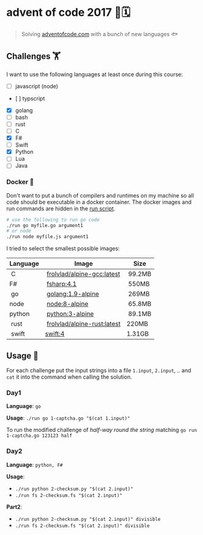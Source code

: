 # advent of code 2017 🎄🗓

> Solving [adventofcode.com](http://adventofcode.com/2017/about) with a bunch of new languages 🐟

## Challenges 🏋️‍

I want to use the following languages at least once during this course:

* [ ] javascript (node)
* [ ] typscript
* [x] golang
* [ ] bash
* [ ] rust
* [ ] C
* [x] F#
* [ ] Swift
* [x] Python
* [ ] Lua
* [ ] Java

### Docker 🐳

Don't want to put a bunch of compilers and runtimes on my machine so all code should be executable in a docker container. The docker images and run commands are hidden in the [run script](./run).

```sh
# use the following to run go code
./run go myfile.go argument1
# or node
./run node myfile.js argument1
```

I tried to select the smallest possible images:

| Language | Image | Size |
|----------|-------|------|
| C | [frolvlad/alpine-gcc:latest](https://hub.docker.com/r/frolvlad/alpine-gcc/) | 99.2MB |
| F# | [fsharp:4.1](https://hub.docker.com/_/fsharp/) | 550MB |
| go | [golang:1.9-alpine](https://hub.docker.com/_/golang/) | 269MB |
| node | [node:8-alpine](https://hub.docker.com/_/node/) | 65.8MB |
| python | [python:3-alpine](https://hub.docker.com/_/python/) | 89.1MB |
| rust | [frolvlad/alpine-rust:latest](https://hub.docker.com/r/frolvlad/alpine-rust/) | 220MB |
| swift | [swift:4](https://hub.docker.com/_/swift/) | 1.31GB |

## Usage 🏃‍

For each challenge put the input strings into a file `1.input`, `2.input`, .. and `cat` it into the command when calling the solution.

### Day1

**Language**: `go`

**Usage**: `./run go 1-captcha.go "$(cat 1.input)"`

To run the modified challenge of _half-way round the string_ matching `go run 1-captcha.go 123123 half`

### Day2

**Language**: `python, F#`

**Usage**:
* `./run python 2-checksum.py "$(cat 2.input)"`
* `./run fs 2-checksum.fs "$(cat 2.input)"`

**Part2**:
* `./run python 2-checksum.py "$(cat 2.input)" divisible`
* `./run fs 2-checksum.fs "$(cat 2.input)" divisible`
